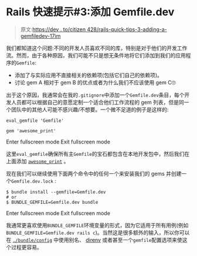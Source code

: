# Rails 快速提示#3:添加 Gemfile.dev

> 原文:[https://dev . to/citizen 428/rails-quick-tips-3-adding-a-gemfiledev-17im](https://dev.to/citizen428/rails-quick-tips-3-adding-a-gemfiledev-17im)

我们都知道这个问题:不同的开发人员喜欢不同的库，特别是对于他们的开发工作流。然而，由于各种原因，我们可能不只是想无条件地将它们添加到我们的应用程序的`Gemfile`:

*   添加了与实际应用不直接相关的依赖项(包括它们自己的依赖项)。
*   讨论 gem A 相对于 gem B 的优点或者为什么我们不应该使用 gem C🙄

出于这个原因，我通常会在我的`.gitignore`中添加一个`Gemfile.dev`条目，每个开发人员都可以根据自己的意愿定制一个适合他们工作流程的 gem 列表，但是同一个团队中的其他人可能不感兴趣/不想要。一个微不足道的例子是这样的:

```
eval_gemfile 'Gemfile'

gem 'awesome_print' 
```

Enter fullscreen mode Exit fullscreen mode

这里`eval_gemfile`确保所有主`Gemfile`的宝石都包含在本地开发包中，然后我们在上面添加 [`awesome_print`](https://github.com/awesome-print/awesome_print) 。

现在我们可以继续使用下面两个命令中的任何一个来安装我们的 gems 并创建一个`Gemfile.dev.lock` :

```
$ bundle install --gemfile=Gemfile.dev
# or
$ BUNDLE_GEMFILE=Gemfile.dev bundle 
```

Enter fullscreen mode Exit fullscreen mode

我通常更喜欢使用`BUNDLE_GEMFILE`环境变量的形式，因为它适用于所有用例(例如`BUNDLE_GEMFILE=Gemfile.dev rails c`)。当然这是很多额外的输入，所以你可以在 [`./bundle/config`](https://bundler.io/v1.16/bundle_config.html) 中使用别名、 [direnv](https://github.com/direnv/direnv) 或者甚至一个`gemfile`配置选项来使这个过程更容易。